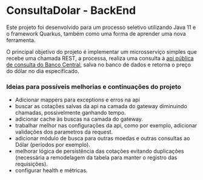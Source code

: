 # ConsultaDolar - BackEnd

Este projeto foi desenvolvido para um processo seletivo utilizando Java 11 e o framework Quarkus, também como uma forma de aprender uma nova ferramenta.

O principal objetivo do projeto é implementar um microsserviço simples que recebe uma chamada REST, a processa, realiza uma consulta à [api pública de consulta do Banco Central](https://dadosabertos.bcb.gov.br/dataset/dolar-americano-usd-todos-os-boletins-diarios), salva no banco de dados e retorna o preço do dólar no dia especificado.

### Ideias para possíveis melhorias e continuações do projeto
- Adicionar mappers para exceptions e erros na api
- buscar as cotações salvas da api na camada do gateway diminuindo chamadas, possivelmente ganhando tempo.
- adicionar cache às buscas na camada do gateway.
- trabalhar melhor nas configurações da api, como por exemplo, adicionar validações dos parametros da request.
- adicionar módulo de busca para outras moedas e outras consultas ao Dólar (períodos por exemplo).
- melhorar lógica de persistência das cotações evitando duplicações (necessária a remodelagem da tabela para manter o registro das requisições).
- configurar health e métricas.